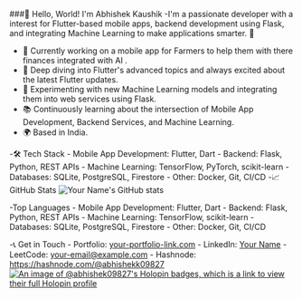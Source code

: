 ###👋 Hello, World! I'm Abhishek Kaushik
-I'm a passionate developer with a interest for Flutter-based mobile apps, backend development using Flask, and integrating Machine Learning to make applications smarter. 🚀

  - 🔭 Currently working on a mobile app for Farmers to help them with there finances integrated with AI .
  - 🌱 Deep diving into Flutter's advanced topics and always excited about the latest Flutter updates.
  - 🤖 Experimenting with new Machine Learning models and integrating them into web services using Flask.
  - 📚 Continuously learning about the intersection of Mobile App Development, Backend Services, and Machine Learning.
  - 🌍 Based in India.
  
-🛠 Tech Stack
    - Mobile App Development: Flutter, Dart
    - Backend: Flask, Python, REST APIs
    - Machine Learning: TensorFlow, PyTorch, scikit-learn
    - Databases: SQLite, PostgreSQL, Firestore
    - Other: Docker, Git, CI/CD
-📈 GitHub Stats
    ![Your Name's GitHub stats](https://github-readme-stats.vercel.app/api?username=abhishek09827)


-Top Languages
    - Mobile App Development: Flutter, Dart
    - Backend: Flask, Python, REST APIs
    - Machine Learning: TensorFlow, scikit-learn
    - Databases: SQLite, PostgreSQL, Firestore
    - Other: Docker, Git, CI/CD
 

-📞 Get in Touch
    - Portfolio: [your-portfolio-link.com](https://github.com/abhishek09827/abhishek09827)
    - LinkedIn: [Your Name](https://www.linkedin.com/in/abhishek-kaushik-0a6a16243/)
    -  LeetCode: [your-email@example.com](https://leetcode.com/abhishekk09827/)
    - Hashnode: https://hashnode.com/@abhishekk09827
[![An image of @abhishek09827's Holopin badges, which is a link to view their full Holopin profile](https://holopin.me/abhishek09827)](https://holopin.io/@abhishek09827)

<!--
**abhishek09827/abhishek09827** is a ✨ _special_ ✨ repository because its `README.md` (this file) appears on your GitHub profile.

Here are some ideas to get you started:

- 🔭 I’m currently working on ...
- 🌱 I’m currently learning ...
- 👯 I’m looking to collaborate on ...
- 🤔 I’m looking for help with ...
- 💬 Ask me about ...
- 📫 How to reach me: ...
- 😄 Pronouns: ...
- ⚡ Fun fact: ...
-->

